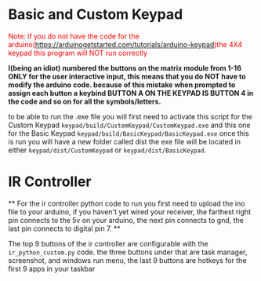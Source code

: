 # Basic and Custom Keypad
<span style='color: red;'>Note: if you do not have the code for the arduino(https://arduinogetstarted.com/tutorials/arduino-keypad)the 4X4 keypad this program will NOT run correctly</span>
 
**I(being an idiot) numbered the buttons on the matrix module from 1-16 ONLY for the user interactive input, this means that you do NOT have to modify the arduino code. because of this mistake when prompted to assign each button a keybind  BUTTON A ON THE KEYPAD IS BUTTON 4 in the code and so on for all the symbols/letters.**

to be able to run the .exe file you will first need to activate this script for the Custom Keypad
``keypad/build/CustomKeypad/CustomKeypad.exe`` and this one for the Basic Keypad ``keypad/build/BasicKeypad/BasicKeypad.exe`` once this is run  you will have a new folder called dist the exe file will be located in either ``keypad/dist/CustomKeypad`` or ``keypad/dist/BasicKeypad``.

# IR Controller
** For the ir controller python code to run you first need to upload the ino file to your arduino, if you haven't yet wired your receiver, the farthest right pin connects to the 5v on your arduino, the next pin connects to gnd, the last pin connects to digital pin 7. **

The top 9 buttons of the ir controller are configurable with the `ir_python_custom.py` code. the three buttons under that are task manager, screenshot, and windows run menu, the last 9 buttons are hotkeys for the first 9 apps in your taskbar